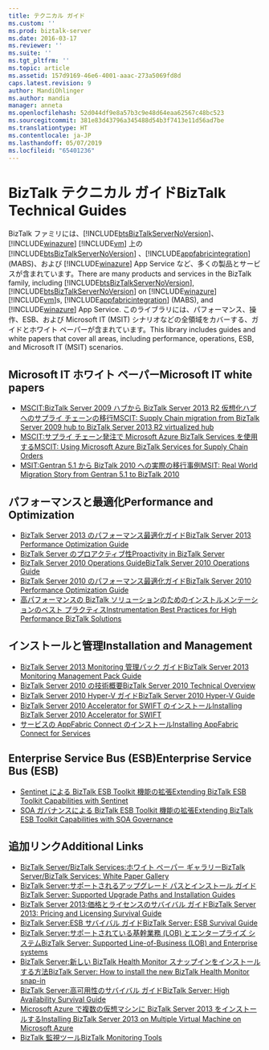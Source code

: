 ```yaml
---
title: テクニカル ガイド
ms.custom: ''
ms.prod: biztalk-server
ms.date: 2016-03-17
ms.reviewer: ''
ms.suite: ''
ms.tgt_pltfrm: ''
ms.topic: article
ms.assetid: 157d9169-46e6-4001-aaac-273a5069fd8d
caps.latest.revision: 9
author: MandiOhlinger
ms.author: mandia
manager: anneta
ms.openlocfilehash: 52d044df9e8a57b3c9e48d64eaa62567c48bc523
ms.sourcegitcommit: 381e83d43796a345488d54b3f7413e11d56ad7be
ms.translationtype: HT
ms.contentlocale: ja-JP
ms.lasthandoff: 05/07/2019
ms.locfileid: "65401236"
---
```

# <a name="biztalk-technical-guides"></a><span data-ttu-id="21b50-102">BizTalk テクニカル ガイド</span><span class="sxs-lookup"><span data-stu-id="21b50-102">BizTalk Technical Guides</span></span>

<span data-ttu-id="21b50-103">BizTalk ファミリには、[!INCLUDE[btsBizTalkServerNoVersion](../includes/btsbiztalkservernoversion-md.md)]、[!INCLUDE[winazure](../includes/winazure-md.md)] [!INCLUDE[vm](../includes/vm-md.md)] 上の[!INCLUDE[btsBizTalkServerNoVersion](../includes/btsbiztalkservernoversion-md.md)] 、[!INCLUDE[appfabricintegration](../includes/appfabricintegration-md.md)] (MABS)、および [!INCLUDE[winazure](../includes/winazure-md.md)] App Service など、多くの製品とサービスが含まれています。</span><span class="sxs-lookup"><span data-stu-id="21b50-103">There are many products and services in the BizTalk family, including [!INCLUDE[btsBizTalkServerNoVersion](../includes/btsbiztalkservernoversion-md.md)], [!INCLUDE[btsBizTalkServerNoVersion](../includes/btsbiztalkservernoversion-md.md)] on [!INCLUDE[winazure](../includes/winazure-md.md)] [!INCLUDE[vm](../includes/vm-md.md)]s, [!INCLUDE[appfabricintegration](../includes/appfabricintegration-md.md)] (MABS), and [!INCLUDE[winazure](../includes/winazure-md.md)] App Service.</span></span> <span data-ttu-id="21b50-104">このライブラリには、パフォーマンス、操作、ESB、および Microsoft IT (MSIT) シナリオなどの全領域をカバーする、ガイドとホワイト ペーパーが含まれています。</span><span class="sxs-lookup"><span data-stu-id="21b50-104">This library includes guides and white papers that cover all areas, including performance, operations, ESB, and Microsoft IT (MSIT) scenarios.</span></span>

## <a name="microsoft-it-white-papers"></a><span data-ttu-id="21b50-105">Microsoft IT ホワイト ペーパー</span><span class="sxs-lookup"><span data-stu-id="21b50-105">Microsoft IT white papers</span></span>

- [<span data-ttu-id="21b50-106">MSCIT:BizTalk Server 2009 ハブから BizTalk Server 2013 R2 仮想化ハブへのサプライ チェーンの移行</span><span class="sxs-lookup"><span data-stu-id="21b50-106">MSCIT: Supply Chain migration from BizTalk Server 2009 hub to BizTalk Server 2013 R2 virtualized hub</span></span>](mscit-supply-chain-migration-from-biztalk-2009-to-biztalk-2013-r2-virtualized.md)
- [<span data-ttu-id="21b50-107">MSCIT:サプライ チェーン発注で Microsoft Azure BizTalk Services を使用する</span><span class="sxs-lookup"><span data-stu-id="21b50-107">MSCIT: Using Microsoft Azure BizTalk Services for Supply Chain Orders</span></span>](mscit-using-microsoft-azure-biztalk-services-for-supply-chain-orders.md)
- [<span data-ttu-id="21b50-108">MSIT:Gentran 5.1 から BizTalk 2010 への実際の移行事例</span><span class="sxs-lookup"><span data-stu-id="21b50-108">MSIT: Real World Migration Story from Gentran 5.1 to BizTalk 2010</span></span>](msit-real-world-migration-story-from-gentran-5-1-to-biztalk-2010.md)

## <a name="performance-and-optimization"></a><span data-ttu-id="21b50-109">パフォーマンスと最適化</span><span class="sxs-lookup"><span data-stu-id="21b50-109">Performance and Optimization</span></span>

- [<span data-ttu-id="21b50-110">BizTalk Server 2013 のパフォーマンス最適化ガイド</span><span class="sxs-lookup"><span data-stu-id="21b50-110">BizTalk Server 2013 Performance Optimization Guide</span></span>](biztalk-server-2013-performance-optimization-guide.md)
- [<span data-ttu-id="21b50-111">BizTalk Server のプロアクティブ性</span><span class="sxs-lookup"><span data-stu-id="21b50-111">Proactivity in BizTalk Server</span></span>](proactivity-in-biztalk-server.md)
- [<span data-ttu-id="21b50-112">BizTalk Server 2010 Operations Guide</span><span class="sxs-lookup"><span data-stu-id="21b50-112">BizTalk Server 2010 Operations Guide</span></span>](biztalk-server-2010-operations-guide.md)
- [<span data-ttu-id="21b50-113">BizTalk Server 2010 のパフォーマンス最適化ガイド</span><span class="sxs-lookup"><span data-stu-id="21b50-113">BizTalk Server 2010 Performance Optimization Guide</span></span>](biztalk-server-2010-performance-optimization-guide.md)
- [<span data-ttu-id="21b50-114">高パフォーマンスの BizTalk ソリューションのためのインストルメンテーションのベスト プラクティス</span><span class="sxs-lookup"><span data-stu-id="21b50-114">Instrumentation Best Practices for High Performance BizTalk Solutions</span></span>](instrumentation-best-practices-for-high-performance-biztalk-solutions.md)

## <a name="installation-and-management"></a><span data-ttu-id="21b50-115">インストールと管理</span><span class="sxs-lookup"><span data-stu-id="21b50-115">Installation and Management</span></span>

- [<span data-ttu-id="21b50-116">BizTalk Server 2013 Monitoring 管理パック ガイド</span><span class="sxs-lookup"><span data-stu-id="21b50-116">BizTalk Server 2013 Monitoring Management Pack Guide</span></span>](biztalk-server-2013-monitoring-management-pack-guide.md)
- [<span data-ttu-id="21b50-117">BizTalk Server 2010 の技術概要</span><span class="sxs-lookup"><span data-stu-id="21b50-117">BizTalk Server 2010 Technical Overview</span></span>](biztalk-server-2010-technical-overview.md)
- [<span data-ttu-id="21b50-118">BizTalk Server 2010 Hyper-V ガイド</span><span class="sxs-lookup"><span data-stu-id="21b50-118">BizTalk Server 2010 Hyper-V Guide</span></span>](biztalk-server-2010-hyper-v-guide.md)
- [<span data-ttu-id="21b50-119">BizTalk Server 2010 Accelerator for SWIFT のインストール</span><span class="sxs-lookup"><span data-stu-id="21b50-119">Installing BizTalk Server 2010 Accelerator for SWIFT</span></span>](installing-biztalk-server-2010-accelerator-for-swift.md)
- [<span data-ttu-id="21b50-120">サービスの AppFabric Connect のインストール</span><span class="sxs-lookup"><span data-stu-id="21b50-120">Installing AppFabric Connect for Services</span></span>](installing-appfabric-connect-for-services.md)

## <a name="enterprise-service-bus-esb"></a><span data-ttu-id="21b50-121">Enterprise Service Bus (ESB)</span><span class="sxs-lookup"><span data-stu-id="21b50-121">Enterprise Service Bus (ESB)</span></span>

- [<span data-ttu-id="21b50-122">Sentinet による BizTalk ESB Toolkit 機能の拡張</span><span class="sxs-lookup"><span data-stu-id="21b50-122">Extending BizTalk ESB Toolkit Capabilities with Sentinet</span></span>](extending-biztalk-esb-toolkit-capabilities-with-sentinet.md)
- [<span data-ttu-id="21b50-123">SOA ガバナンスによる BizTalk ESB Toolkit 機能の拡張</span><span class="sxs-lookup"><span data-stu-id="21b50-123">Extending BizTalk ESB Toolkit Capabilities with SOA Governance</span></span>](extending-biztalk-esb-toolkit-capabilities-with-soa-governance.md)

## <a name="additional-links"></a><span data-ttu-id="21b50-124">追加リンク</span><span class="sxs-lookup"><span data-stu-id="21b50-124">Additional Links</span></span>

- [<span data-ttu-id="21b50-125">BizTalk Server/BizTalk Services:ホワイト ペーパー ギャラリー</span><span class="sxs-lookup"><span data-stu-id="21b50-125">BizTalk Server/BizTalk Services: White Paper Gallery</span></span>](https://social.technet.microsoft.com/wiki/contents/articles/15469.biztalk-serverbiztalk-services-white-paper-gallery.aspx)
- [<span data-ttu-id="21b50-126">BizTalk Server:サポートされるアップグレード パスとインストール ガイド</span><span class="sxs-lookup"><span data-stu-id="21b50-126">BizTalk Server: Supported Upgrade Paths and Installation Guides</span></span>](https://social.technet.microsoft.com/wiki/contents/articles/28554.biztalk-server-supported-upgrade-paths-and-installation-guides.aspx)
- [<span data-ttu-id="21b50-127">BizTalk Server 2013:価格とライセンスのサバイバル ガイド</span><span class="sxs-lookup"><span data-stu-id="21b50-127">BizTalk Server 2013: Pricing and Licensing Survival Guide</span></span>](https://social.technet.microsoft.com/wiki/contents/articles/20494.biztalk-server-2013-pricing-and-licensing-survival-guide.aspx)
- [<span data-ttu-id="21b50-128">BizTalk Server:ESB サバイバル ガイド</span><span class="sxs-lookup"><span data-stu-id="21b50-128">BizTalk Server: ESB Survival Guide</span></span>](https://social.technet.microsoft.com/wiki/contents/articles/7756.biztalk-server-esb-survival-guide.aspx)
- [<span data-ttu-id="21b50-129">BizTalk Server:サポートされている基幹業務 (LOB) とエンタープライズ システム</span><span class="sxs-lookup"><span data-stu-id="21b50-129">BizTalk Server: Supported Line-of-Business (LOB) and Enterprise systems</span></span>](https://social.technet.microsoft.com/wiki/contents/articles/17631.biztalk-server-supported-line-of-business-lob-and-enterprise-systems.aspx)
- [<span data-ttu-id="21b50-130">BizTalk Server:新しい BizTalk Health Monitor スナップインをインストールする方法</span><span class="sxs-lookup"><span data-stu-id="21b50-130">BizTalk Server: How to install the new BizTalk Health Monitor snap-in</span></span>](https://social.technet.microsoft.com/wiki/contents/articles/26466.biztalk-server-how-to-install-the-new-biztalk-health-monitor-snap-in.aspx)
- [<span data-ttu-id="21b50-131">BizTalk Server:高可用性のサバイバル ガイド</span><span class="sxs-lookup"><span data-stu-id="21b50-131">BizTalk Server: High Availability Survival Guide</span></span>](https://social.technet.microsoft.com/wiki/contents/articles/6532.biztalk-server-high-availability-survival-guide.aspx)
- [<span data-ttu-id="21b50-132">Microsoft Azure で複数の仮想マシンに BizTalk Server 2013 をインストールする</span><span class="sxs-lookup"><span data-stu-id="21b50-132">Installing BizTalk Server 2013 on Multiple Virtual Machine on Microsoft Azure</span></span>](https://social.technet.microsoft.com/wiki/contents/articles/23968.installing-biztalk-server-2013-on-multiple-virtual-machine-on-windows-azure.aspx)
- [<span data-ttu-id="21b50-133">BizTalk 監視ツール</span><span class="sxs-lookup"><span data-stu-id="21b50-133">BizTalk Monitoring Tools</span></span>](https://social.technet.microsoft.com/wiki/contents/articles/5364.biztalk-monitoring-tools.aspx)
